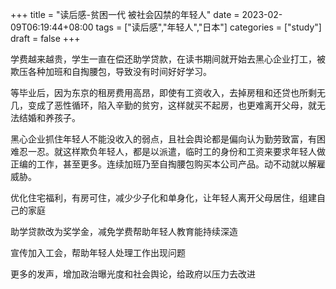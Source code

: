 +++
title = "读后感-贫困一代 被社会囚禁的年轻人"
date = 2023-02-09T06:19:44+08:00
tags = ["读后感","年轻人","日本"]
categories = ["study"]
draft = false
+++


学费越来越贵，学生一直在偿还助学贷款，在读书期间就开始去黑心企业打工，被欺压各种加班和自掏腰包，导致没有时间好好学习。

  

等毕业后，因为东京的租房费用高昂，即使有工资收入，去掉房租和还贷也所剩无几，变成了恶性循环，陷入辛勤的贫穷，这样就买不起房，也更难离开父母，就无法结婚和养孩子。

  

黑心企业抓住年轻人不能没收入的弱点，且社会舆论都是偏向认为勤劳致富，有困难忍一忍。就这样欺负年轻人，都是以派遣，临时工的身份和工资来要求年轻人做正编的工作，甚至更多。连续加班乃至自掏腰包购买本公司产品。动不动就以解雇威胁。

  

优化住宅福利，有房可住，减少少子化和单身化，让年轻人离开父母居住，组建自己的家庭

  

助学贷款改为奖学金，减免学费帮助年轻人教育能持续深造

  

宣传加入工会，帮助年轻人处理工作出现问题

  

更多的发声，增加政治曝光度和社会舆论，给政府以压力去改进
